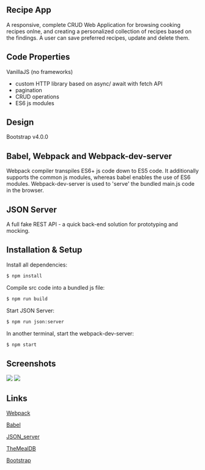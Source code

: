 ## Recipe App

A responsive, complete CRUD Web Application for browsing cooking recipes onlne, and creating a personalized collection of recipes based on the findings. A user can save preferred recipes, update and delete them.

## Code Properties

VanillaJS (no frameworks)

- custom HTTP library based on async/ await with fetch API
- pagination
- CRUD operations
- ES6 js modules

## Design

Bootstrap v4.0.0

## Babel, Webpack and Webpack-dev-server

Webpack compiler transpiles ES6+ js code down to ES5 code. It additionally supports the common js modules, whereas babel enables the use of ES6 modules. Webpack-dev-server is used to 'serve' the bundled main.js code in the browser.

## JSON Server

A full fake REST API - a quick back-end solution for prototyping and mocking.

## Installation & Setup

Install all dependencies:

```sh
$ npm install
```

Compile src code into a bundled js file:

```sh
$ npm run build
```

Start JSON Server:

```sh
$ npm run json:server
```

In another terminal, start the webpack-dev-server:

```sh
$ npm start
```

## Screenshots

<img src="images/recipeApp.PNG">

<img src="images/singleRecipe.PNG">

## Links

[Webpack](https://webpack.js.org/)

[Babel](https://babeljs.io/)

[JSON_server](https://github.com/typicode/json-server)

[TheMealDB](https://www.themealdb.com/api.php)

[Bootstrap](https://getbootstrap.com/)
